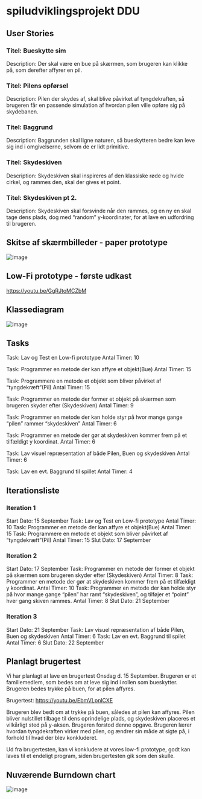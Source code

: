 # spiludviklingsprojekt DDU

## User Stories
### Titel: Bueskytte sim
Description: Der skal være en bue på skærmen, som brugeren kan klikke på, som derefter affyrer en pil.

### Titel: Pilens opførsel
Description: Pilen der skydes af, skal blive påvirket af tyngdekraften, så brugeren får en passende simulation af hvordan pilen ville opføre sig på skydebanen.

### Titel: Baggrund
Description: Baggrunden skal ligne naturen, så bueskytteren bedre kan leve sig ind i omgivelserne, selvom de er lidt primitive.

### Titel: Skydeskiven
Description: Skydeskiven skal inspireres af den klassiske røde og hvide cirkel, og rammes den, skal der gives et point.

### Titel: Skydeskiven pt 2.
Description: Skydeskiven skal forsvinde når den rammes, og en ny en skal tage dens plads, dog med “random” y-koordinater, for at lave en udfordring til brugeren.

## Skitse af skærmbilleder - paper prototype
![image](https://user-images.githubusercontent.com/69625280/133249555-5f8e92b0-f012-41df-96ae-a195de6cea6f.png)

## Low-Fi prototype - første udkast
https://youtu.be/GgRJtoMCZbM

## Klassediagram
![image](https://user-images.githubusercontent.com/69625280/133248480-3714b044-73ff-40d3-a34b-701d551571bc.png)

## Tasks
Task: Lav og Test en Low-fi prototype
Antal Timer: 10

Task: Programmer en metode der kan affyre et objekt(Bue)
Antal Timer: 15

Task: Programmere en metode et objekt som bliver påvirket af “tyngdekræft”(Pil)
Antal Timer: 15

Task: Programmer en metode der former et objekt på skærmen som brugeren skyder efter (Skydeskiven)
Antal Timer: 9

Task: Programmer en metode der kan holde styr på hvor mange gange “pilen” rammer “skydeskiven”
Antal Timer: 6

Task: Programmer en metode der gør at skydeskiven kommer frem på et tilfældigt y koordinat.
Antal Timer: 6

Task: Lav visuel repræsentation af både Pilen, Buen og skydeskiven
Antal Timer: 6

Task: Lav en evt. Baggrund til spillet
Antal Timer: 4

## Iterationsliste

### Iteration 1

Start Dato: 15 September
Task: Lav og Test en Low-fi prototype
Antal Timer: 10
Task: Programmer en metode der kan affyre et objekt(Bue)
Antal Timer: 15
Task: Programmere en metode et objekt som bliver påvirket af “tyngdekræft”(Pil)
Antal Timer: 15
Slut Dato: 17 September

### Iteration 2

Start Dato: 17 September
Task: Programmer en metode der former et objekt på skærmen som brugeren skyder efter (Skydeskiven)
Antal Timer: 8
Task: Programmer en metode der gør at skydeskiven kommer frem på et tilfældigt y koordinat.
Antal Timer: 10
Task: Programmer en metode der kan holde styr på hvor mange gange “pilen” har ramt “skydeskiven”, og tilføjer et “point” hver gang skiven rammes.
Antal Timer: 8
Slut Dato: 21 September

### Iteration 3

Start Dato: 21 September
Task: Lav visuel repræsentation af både Pilen, Buen og skydeskiven
Antal Timer: 6
Task: Lav en evt. Baggrund til spilet
Antal Timer: 6
Slut Dato: 22 September

## Planlagt brugertest
Vi har planlagt at lave en brugertest Onsdag d. 15 September. Brugeren er et familiemedlem, som bedes om at leve sig ind i rollen som bueskytter.
Brugeren bedes trykke på buen, for at pilen affyres. 

Brugertest:
https://youtu.be/EbmVLpnlCXE

Brugeren blev bedt om at trykke på buen, således at pilen kan affyres. Pilen bliver nulstillet tilbage til dens oprindelige plads, og skydeskiven placeres et vilkårligt sted på y-aksen. Brugeren forstod denne opgave. Brugeren lærer hvordan tyngdekraften virker med pilen, og ændrer sin måde at sigte på, i forhold til hvad der blev konkluderet.

Ud fra brugertesten, kan vi konkludere at vores low-fi prototype, godt kan laves til et endeligt program, siden brugertesten gik som den skulle. 

## Nuværende Burndown chart
![image](https://user-images.githubusercontent.com/69625280/133249054-c8dbb9aa-a980-40b8-9b84-fe47eefe070b.png)


